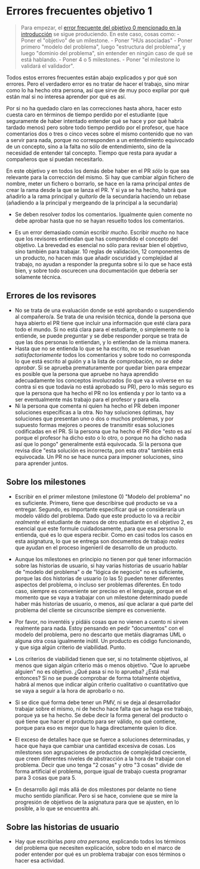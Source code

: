 # Errores frecuentes objetivo 1

> Para empezar, el [error frecuente del objetivo 0 mencionado en la
introducción](https://github.com/JJ/IV-/blob/master/errores/objetivo-0.md) se
sigue produciendo. En este caso, cosas como:
    - Poner el "objetivo" de un milestone.
    - Poner "HUs asociadas"
    - Poner primero "modelo del problema", luego "estructura del problema", y
      luego "dominio del problema", sin entender en ningún caso de qué se está
      hablando.
    - Poner 4 o 5 milestones.
    - Poner "el milestone lo validará el validador".

Todos estos errores frecuentes están abajo explicados y por qué son
errores. Pero el verdadero error es no tratar de hacer el trabajo, sino mirar
como lo ha hecho otra persona, así que sirve de muy poco expliar por qué están
mal si no interesa aprender por qué es así.

Por si no ha quedado claro en las correcciones hasta ahora, hacer esto cuesta
caro en términos de tiempo perdido por el estudiante (que seguramente de haber
intentado entender qué se hace y por qué habría tardado menos) pero sobre todo
tiempo perdido por el profesor, que hace comentarios dos o tres o cinco veces
sobre el mismo contenido que no van a servir para nada, porque no corresponden a
un entendimiento equivocado de un concepto, sino a la falta no sólo de
entendimiento, sino de la necesidad de entender tal concepto. Tiempo que resta
para ayudar a compañeros que sí puedan necesitarlo.

En este objetivo y en todos los demás debe haber en el PR *sólo* lo que sea
relevante para la corrección del mismo. Si hay que cambiar algún fichero de
nombre, meter un fichero o borrarlo, se hace en la rama principal *antes* de
crear la rama desde la que se lanza el PR. Y si ya se ha hecho, habrá que
añadirlo a la rama principal y *quitarlo* de la secundaria haciendo un rebase
(añadiendo a la principal y mergeando de la principal a la secundaria)

- Se deben resolver *todos* los comentarios. Igualmente quien comente no debe
  aprobar hasta que no se hayan resuelto todos los comentarios.

- Es un error demasiado común escribir *mucho*. Escribir *mucho* no hace que los
  revisores entiendan que has comprendido el concepto del objetivo. La brevedad
  es esencial no sólo para revisar bien el objetivo, sino también para
  trabajar. 10 reglas de validación, 12 componentes de un producto, no hacen más
  que añadir oscuridad y complejidad al trabajo, no ayudan a responder la
  pregunta sobre si lo que se hace está bien, y sobre todo oscurecen una
  documentación que debería ser solamente técnica.

## Errores de los revisores

- No se trata de una evaluación donde se esté aprobando o suspendiendo al
  compañero/a. Se trata de una revisión técnica, donde la persona que haya
  abierto el PR tiene que incluir una información que esté clara para todo el
  mundo. Si no está clara para el estudiante, o simplemente no la entiende, se
  puede preguntar y se debe responder porque se trata de que las dos personas lo
  entiendan, y lo entiendan de la misma manera.
- Hasta que no se entienda lo que se ha escrito, no se resuelvan
  *satisfactoriamente* todos los comentarios y sobre todo no corresponda lo que
  está escrito al guión y a la lista de comprobación, *no se debe aprobar*. Si
  se aprueba prematuramente por quedar bien para empezar es posible que la
  persona que apruebe no haya aprendido adecuadamente los conceptos involucrados
  (lo que va a volverse en su contra si es que todavía no está aprobado su PR),
  pero lo más seguro es que la persona que ha hecho el PR no los entienda y por
  lo tanto va a ser eventualmente más trabajo para el profesor y para ella.
- Ni la persona que comenta ni quien ha hecho el PR deben imponer soluciones
  específicas a la otra. No hay soluciones óptimas, hay soluciones que presentan
  uno o dos o muchos problemas, y por supuesto formas mejores o peores de
  transmitir esas soluciones codificadas en el PR. Si la persona que ha hecho el
  PR dice "esto es así porque el profesor ha dicho esto o lo otro, o porque no
  ha dicho nada así que lo pongo" generalmente está equivocada. Si la persona
  que revisa dice "esta solución es incorrecta, pon esta otra" también está
  equivocada. Un PR no se hace nunca para imponer soluciones, sino para aprender
  juntos.

## Sobre los milestones

* Escribir en el primer milestone (milestone 0) "Modelo del problema" no es
  suficiente. Primero, tiene que describirse qué producto se va a
  entregar. Segundo, es importante especificar qué se consideraría un modelo
  válido del problema. Dado que este producto lo va a recibir *realmente* el
  estudiante de manos de otro estudiante en el objetivo 2, es esencial que este
  formule cuidadosamente, para que esa persona lo entienda, qué es lo que espera
  recibir. Como en casi todos los casos en esta asignatura, lo que se entrega
  son documentos de trabajo *reales* que ayudan en el proceso ingenieril de
  desarrollo de un producto.

* Aunque los milestones en principio no tienen por qué tener información sobre
  las historias de usuario, si hay varias historias de usuario hablar de "modelo
  del problema" o de "lógica de negocio" no es suficiente, porque las dos
  historias de usuario (o las 5) pueden tener diferentes aspectos del problema,
  o incluso ser problemas diferentes. En todo caso, siempre es conveniente ser
  preciso en el lenguaje, porque en el momento que se vaya a trabajar con un
  milestone determinado puede haber más historias de usuario, o menos, así que
  aclarar a qué parte del problema del cliente se circunscribe siempre es conveniente.

* Por favor, no inventéis y pidáis cosas que no vienen a cuento ni sirven
  realmente para nada. Estoy pensando en pedir "documentos" con el modelo del
  problema, pero no descarto que metáis diagramas UML o alguna otra cosa
  igualmente inútil. Un producto es código funcionando, y que siga algún
  criterio de viabilidad. Punto.

* Los criterios de viabilidad tienen que ser, si no totalmente objetivos, al
  menos que sigan algún criterio más o menos objetivo. "Que lo apruebe alguien"
  no es objetivo. ¿Qué pasa si no lo aprueba? ¿Está mal entonces? Si no se puede
  comprobar de forma totalmente objetiva, habrá al menos que indicar algún
  criterio cualitativo o cuantitativo que se vaya a seguir a la hora de
  aprobarlo o no.

* Si se dice qué forma debe tener un PMV, ni se deja al desarrollador trabajar
  sobre el mismo, ni de hecho hace falta que se haga ese trabajo, porque ya se
  ha hecho. Se debe decir la forma general del producto o qué tiene que hacer el
  producto para ser válido, no qué contiene, porque para eso es mejor que lo
  haga directamente quien lo dice.
 
* El exceso de detalles hace que se fuerce a soluciones determinadas, y hace que
  haya que cambiar una cantidad excesiva de cosas. Los milestones son
  agrupaciones de productos de complejidad creciente, que creen diferentes
  niveles de abstracción a la hora de trabajar con el problema. Decir que uno
  tenga "2 cosas" y otro "3 cosas" divide de forma artificial el problema,
  porque igual de trabajo cuesta programar para 3 cosas que para 5.
  
* En desarrollo ágil más allá de dos milestones por delante no tiene mucho
  sentido planificar. Pero si se hace, conviene que se mire la progresión de
  objetivos de la asignatura para que se ajusten, en lo posible, a lo que se
  encuentra ahí.

## Sobre las historias de usuario

* Hay que escribirlas *para otra persona*, explicando todos los
  términos del problema que necesiten explicación, sobre todo en el
  marco de poder entender por qué es un problema trabajar con esos
  términos o hacer esa actividad.
  
